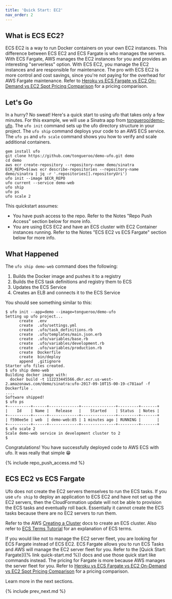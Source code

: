 ```yaml
---
title: 'Quick Start: EC2'
nav_order: 2
---
```


## What is ECS EC2?

ECS EC2 is a way to run Docker containers on your own EC2 instances.  This difference between ECS EC2 and ECS Fargate is who manages the servers.  With ECS Fargate, AWS manages the EC2 instances for you and provides an interesting "serverless" option. With ECS EC2, you manage the EC2 instances and are responsible for maintenance.  The pro with ECS EC2 is more control and cost savings, since you're not paying for the overhead for AWS Fargate maintenance. Refer to [Heroku vs ECS Fargate vs EC2 On-Demand vs EC2 Spot Pricing Comparison](https://blog.boltops.com/2018/04/22/heroku-vs-ecs-fargate-vs-ec2-on-demand-vs-ec2-spot-pricing-comparison) for a pricing comparison.

## Let's Go

In a hurry? No sweat! Here's a quick start to using ufo that takes only a few minutes. For this example, we will use a Sinatra app from [tongueroo/demo-ufo](https://github.com/tongueroo/demo-ufo).  The `ufo init` command sets up the ufo directory structure in your project. The `ufo ship` command deploys your code to an AWS ECS service.  The `ufo ps` and `ufo scale` command shows you how to verify and scale additional containers.

    gem install ufo
    git clone https://github.com/tongueroo/demo-ufo.git demo
    cd demo
    aws ecr create-repository --repository-name demo/sinatra
    ECR_REPO=$(aws ecr describe-repositories --repository-name demo/sinatra | jq -r '.repositories[].repositoryUri')
    ufo init --image $ECR_REPO
    ufo current --service demo-web
    ufo ship
    ufo ps
    ufo scale 2

This quickstart assumes:

* You have push access to the repo. Refer to the Notes "Repo Push Access" section below for more info.
* You are using ECS EC2 and have an ECS cluster with EC2 Container instances running. Refer to the Notes "ECS EC2 vs ECS Fargate" section below for more info.

## What Happened

The `ufo ship demo-web` command does the following:

1. Builds the Docker image and pushes it to a registry
2. Builds the ECS task definitions and registry them to ECS
3. Updates the ECS Service
4. Creates an ELB and connects it to the ECS Service

You should see something similar to this:

```
$ ufo init --app=demo --image=tongueroo/demo-ufo
Setting up ufo project...
      create  .env
      create  .ufo/settings.yml
      create  .ufo/task_definitions.rb
      create  .ufo/templates/main.json.erb
      create  .ufo/variables/base.rb
      create  .ufo/variables/development.rb
      create  .ufo/variables/production.rb
      create  Dockerfile
      create  bin/deploy
      append  .gitignore
Starter ufo files created.
$ ufo ship demo-web
Building docker image with:
  docker build -t 112233445566.dkr.ecr.us-west-2.amazonaws.com/demo/sinatra:ufo-2017-09-10T15-00-19-c781aaf -f Dockerfile .
....
Software shipped!
$ ufo ps
+----------+------+-------------+---------------+---------+-------+
|    Id    | Name |   Release   |    Started    | Status  | Notes |
+----------+------+-------------+---------------+---------+-------+
| f590ee5e | web  | demo-web:85 | 1 minutes ago | RUNNING |       |
+----------+------+-------------+---------------+---------+-------+
$ ufo scale 2
Scale demo-web service in development cluster to 2
$
```

Congratulations! You have successfully deployed code to AWS ECS with ufo. It was really that simple 😁

{% include repo_push_access.md %}

## ECS EC2 vs ECS Fargate

Ufo does not create the EC2 servers themselves to run the ECS tasks. If you use `ufo ship` to deploy an application to ECS EC2 and have not set up the EC2 servers, then the CloudFormation update will not be able to provision the ECS tasks and eventually roll back. Essentially it cannot create the ECS tasks because there are no EC2 servers to run them.

Refer to the AWS [Creating a Cluster](https://docs.aws.amazon.com/AmazonECS/latest/developerguide/create_cluster.html) docs to create an ECS cluster. Also refer to [ECS Terms Tutorial](https://blog.boltops.com/2017/09/08/aws-ecs-terms-tutorial) for an explanation of ECS terms.

If you would like not to manage the EC2 server fleet, you are looking for ECS Fargate instead of ECS EC2.  ECS Fargate allows you to run ECS Tasks and AWS will manage the EC2 server fleet for you. Refer to the [Quick Start: Fargate]({% link quick-start.md %}) docs and use those quick start like commands instead.  The pricing for Fargate is more because AWS manages the server fleet for you. Refer to [Heroku vs ECS Fargate vs EC2 On-Demand vs EC2 Spot Pricing Comparison](https://blog.boltops.com/2018/04/22/heroku-vs-ecs-fargate-vs-ec2-on-demand-vs-ec2-spot-pricing-comparison) for a pricing comparison.

Learn more in the next sections.

{% include prev_next.md %}
